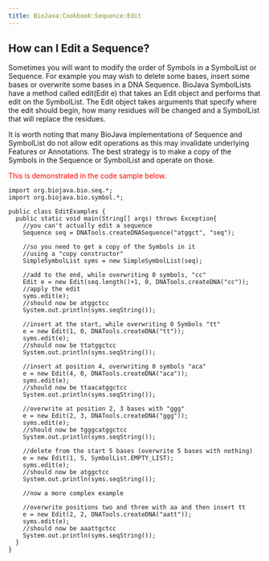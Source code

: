 ```yaml
---
title: BioJava:Cookbook:Sequence:Edit
---
```


How can I Edit a Sequence?
--------------------------

Sometimes you will want to modify the order of Symbols in a SymbolList
or Sequence. For example you may wish to delete some bases, insert some
bases or overwrite some bases in a DNA Sequence. BioJava SymbolLists
have a method called edit(Edit e) that takes an Edit object and performs
that edit on the SymbolList. The Edit object takes arguments that
specify where the edit should begin, how many residues will be changed
and a SymbolList that will replace the residues.

It is worth noting that many BioJava implementations of Sequence and
SymbolList do not allow edit operations as this may invalidate
underlying Features or Annotations. The best strategy is to make a copy
of the Symbols in the Sequence or SymbolList and operate on those.

<font color=red>This is demonstrated in the code sample below.</font>

    import org.biojava.bio.seq.*;
    import org.biojava.bio.symbol.*;

    public class EditExamples {
      public static void main(String[] args) throws Exception{
        //you can't actually edit a sequence
        Sequence seq = DNATools.createDNASequence("atggct", "seq");

        //so you need to get a copy of the Symbols in it
        //using a "copy constructor"
        SimpleSymbolList syms = new SimpleSymbolList(seq);

        //add to the end, while overwriting 0 symbols, "cc"
        Edit e = new Edit(seq.length()+1, 0, DNATools.createDNA("cc"));
        //apply the edit
        syms.edit(e);
        //should now be atggctcc
        System.out.println(syms.seqString());

        //insert at the start, while overwriting 0 Symbols "tt"
        e = new Edit(1, 0, DNATools.createDNA("tt"));
        syms.edit(e);
        //should now be ttatggctcc
        System.out.println(syms.seqString());

        //insert at position 4, overwriting 0 symbols "aca"
        e = new Edit(4, 0, DNATools.createDNA("aca"));
        syms.edit(e);
        //should now be ttaacatggctcc
        System.out.println(syms.seqString());

        //overwrite at position 2, 3 bases with "ggg"
        e = new Edit(2, 3, DNATools.createDNA("ggg"));
        syms.edit(e);
        //should now be tgggcatggctcc
        System.out.println(syms.seqString());

        //delete from the start 5 bases (overwrite 5 bases with nothing)
        e = new Edit(1, 5, SymbolList.EMPTY_LIST);
        syms.edit(e);
        //should now be atggctcc
        System.out.println(syms.seqString());

        //now a more complex example

        //overwrite positions two and three with aa and then insert tt
        e = new Edit(2, 2, DNATools.createDNA("aatt"));
        syms.edit(e);
        //should now be aaattgctcc
        System.out.println(syms.seqString());
      }
    }
